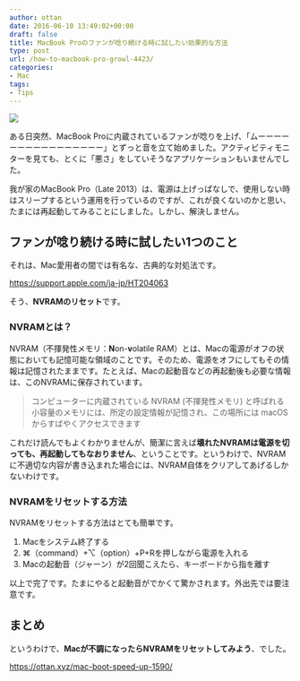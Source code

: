 ```yaml
---
author: ottan
date: 2016-06-10 13:49:02+00:00
draft: false
title: MacBook Proのファンが唸り続ける時に試したい効果的な方法
type: post
url: /how-to-macbook-pro-growl-4423/
categories:
- Mac
tags:
- Tips
---
```


![](/uploads/2016/06/160610-575ac25c6d249.jpg)






ある日突然、MacBook Proに内蔵されているファンが唸りを上げ、「ムーーーーーーーーーーーーーーーー」とずっと音を立て始めました。アクティビティモニターを見ても、とくに「悪さ」をしていそうなアプリケーションもいませんでした。





我が家のMacBook Pro（Late 2013）は、電源は上げっぱなしで、使用しない時はスリープするという運用を行っているのですが、これが良くないのかと思い、たまには再起動してみることにしました。しかし、解決しません。





## ファンが唸り続ける時に試したい1つのこと





それは、Mac愛用者の間では有名な、古典的な対処法です。



https://support.apple.com/ja-jp/HT204063



そう、**NVRAMのリセット**です。





### NVRAMとは？





NVRAM（不揮発性メモリ：**N**on-**v**olatile RAM）とは、Macの電源がオフの状態においても記憶可能な領域のことです。そのため、電源をオフにしてもその情報は記憶されたままです。たとえば、Macの起動音などの再起動後も必要な情報は、このNVRAMに保存されています。





<blockquote>コンピューターに内蔵されている NVRAM (不揮発性メモリ) と呼ばれる小容量のメモリには、所定の設定情報が記憶され、この場所には macOS からすばやくアクセスできます</blockquote>





これだけ読んでもよくわかりませんが、簡潔に言えば**壊れたNVRAMは電源を切っても、再起動してもなおりません**、ということです。というわけで、NVRAMに不適切な内容が書き込まれた場合には、NVRAM自体をクリアしてあげるしかないわけです。





### NVRAMをリセットする方法





NVRAMをリセットする方法はとても簡単です。






  1. Macをシステム終了する
  2. ⌘（command）+⌥（option）+P+Rを押しながら電源を入れる
  3. Macの起動音（ジャーン）が2回聞こえたら、キーボードから指を離す




以上で完了です。たまにやると起動音がでかくて驚かされます。外出先では要注意です。





## まとめ





というわけで、**Macが不調になったらNVRAMをリセットしてみよう**、でした。



https://ottan.xyz/mac-boot-speed-up-1590/
